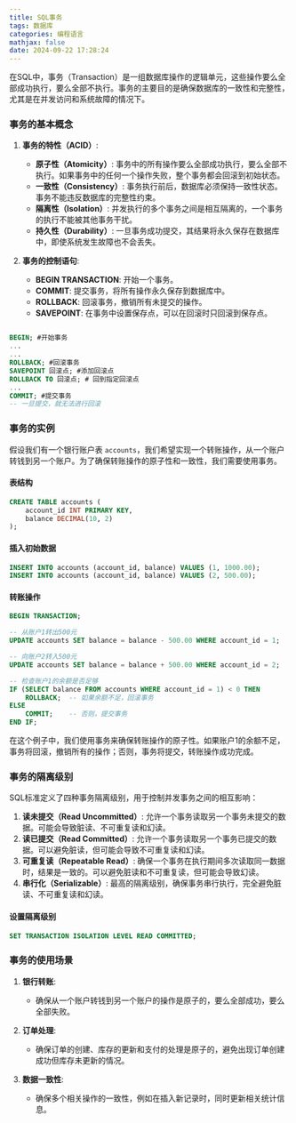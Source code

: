 ```yaml
---
title: SQL事务
tags: 数据库
categories: 编程语言
mathjax: false
date: 2024-09-22 17:28:24
---
```



在SQL中，事务（Transaction）是一组数据库操作的逻辑单元，这些操作要么全部成功执行，要么全部不执行。事务的主要目的是确保数据库的一致性和完整性，尤其是在并发访问和系统故障的情况下。

### 事务的基本概念

1. **事务的特性（ACID）**:

   - **原子性（Atomicity）**: 事务中的所有操作要么全部成功执行，要么全部不执行。如果事务中的任何一个操作失败，整个事务都会回滚到初始状态。
   - **一致性（Consistency）**: 事务执行前后，数据库必须保持一致性状态。事务不能违反数据库的完整性约束。
   - **隔离性（Isolation）**: 并发执行的多个事务之间是相互隔离的，一个事务的执行不能被其他事务干扰。
   - **持久性（Durability）**: 一旦事务成功提交，其结果将永久保存在数据库中，即使系统发生故障也不会丢失。

2. **事务的控制语句**:
   - **BEGIN TRANSACTION**: 开始一个事务。
   - **COMMIT**: 提交事务，将所有操作永久保存到数据库中。
   - **ROLLBACK**: 回滚事务，撤销所有未提交的操作。
   - **SAVEPOINT**: 在事务中设置保存点，可以在回滚时只回滚到保存点。

```sql

BEGIN; #开始事务
...
...
ROLLBACK; #回滚事务
SAVEPOINT 回滚点; #添加回滚点
ROLLBACK TO 回滚点; # 回到指定回滚点
...
COMMIT; #提交事务
-- 一旦提交，就无法进行回滚
```


### 事务的实例

假设我们有一个银行账户表 `accounts`，我们希望实现一个转账操作，从一个账户转钱到另一个账户。为了确保转账操作的原子性和一致性，我们需要使用事务。

#### 表结构

```sql
CREATE TABLE accounts (
    account_id INT PRIMARY KEY,
    balance DECIMAL(10, 2)
);
```

#### 插入初始数据

```sql
INSERT INTO accounts (account_id, balance) VALUES (1, 1000.00);
INSERT INTO accounts (account_id, balance) VALUES (2, 500.00);
```

#### 转账操作

```sql
BEGIN TRANSACTION;

-- 从账户1转出500元
UPDATE accounts SET balance = balance - 500.00 WHERE account_id = 1;

-- 向账户2转入500元
UPDATE accounts SET balance = balance + 500.00 WHERE account_id = 2;

-- 检查账户1的余额是否足够
IF (SELECT balance FROM accounts WHERE account_id = 1) < 0 THEN
    ROLLBACK;  -- 如果余额不足，回滚事务
ELSE
    COMMIT;    -- 否则，提交事务
END IF;
```

在这个例子中，我们使用事务来确保转账操作的原子性。如果账户1的余额不足，事务将回滚，撤销所有的操作；否则，事务将提交，转账操作成功完成。

### 事务的隔离级别

SQL标准定义了四种事务隔离级别，用于控制并发事务之间的相互影响：

1. **读未提交（Read Uncommitted）**: 允许一个事务读取另一个事务未提交的数据。可能会导致脏读、不可重复读和幻读。
2. **读已提交（Read Committed）**: 允许一个事务读取另一个事务已提交的数据。可以避免脏读，但可能会导致不可重复读和幻读。
3. **可重复读（Repeatable Read）**: 确保一个事务在执行期间多次读取同一数据时，结果是一致的。可以避免脏读和不可重复读，但可能会导致幻读。
4. **串行化（Serializable）**: 最高的隔离级别，确保事务串行执行，完全避免脏读、不可重复读和幻读。

#### 设置隔离级别

```sql
SET TRANSACTION ISOLATION LEVEL READ COMMITTED;
```

### 事务的使用场景

1. **银行转账**:

   - 确保从一个账户转钱到另一个账户的操作是原子的，要么全部成功，要么全部失败。

2. **订单处理**:

   - 确保订单的创建、库存的更新和支付的处理是原子的，避免出现订单创建成功但库存未更新的情况。

3. **数据一致性**:
   - 确保多个相关操作的一致性，例如在插入新记录时，同时更新相关统计信息。


